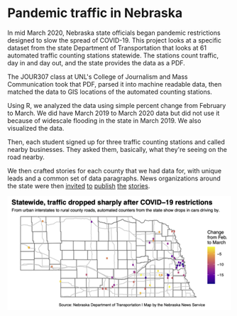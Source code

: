 # Pandemic traffic in Nebraska

In mid March 2020, Nebraska state officials began pandemic restrictions designed to slow the spread of COVID-19. This project looks at a specific dataset from the state Department of Transportation that looks at 61 automated traffic counting stations statewide. The stations count traffic, day in and day out, and the state provides the data as a PDF. 

The JOUR307 class at UNL's College of Journalism and Mass Communication took that PDF, parsed it into machine readable data, then matched the data to GIS locations of the automated counting stations. 

Using R, we analyzed the data using simple percent change from February to March. We did have March 2019 to March 2020 data but did not use it because of widescale flooding in the state in March 2019. We also visualized the data.

Then, each student signed up for three traffic counting stations and called nearby businesses. They asked them, basically, what they're seeing on the road nearby. 

We then crafted stories for each county that we had data for, with unique leads and a common set of data paragraphs. News organizations around the state were then [invited](https://www.yorknewstimes.com/news/local/covid-19-effects-on-local-travel/article_d92806b8-8f50-11ea-ba1c-db6aa2b2749c.html) [to](http://www.hastingstribune.com/covid-19/pandemic-measures-mean-less-highway-traffic/article_fc16e4fe-8e5c-11ea-ad69-97427f2d56bb.html) [publish](https://www.northeastnebraskanews.us/news/covid-19-quarantine-has-really-slowed-hwy-20-traffic) [the](https://gretnaguide.com/2020/05/06/coronavirus-affects-nebraskas-roadways/) [stories](https://www.wahoo-ashland-waverly.com/waverly/news/covid-19-affects-traffic-in-lancaster-county/article_c90e6040-8fca-11ea-98bc-774f0f09c86a.html). 

![map](https://raw.githubusercontent.com/RoperDataLab/PandemicTraffic/master/map.png)
